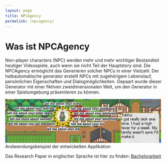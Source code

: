 ```yaml
---
layout: page
title: NPCAgency
permalink: /npcagency/
---
```

# Was ist NPCAgency
Non-player characters (NPC) werden mehr und mehr wichtiger Bestandteil heutiger Videospiele, auch wenn sie nicht Teil der Hauptstory sind. Die NPCAgency ermöglicht das Generieren solcher NPCs in einer Vielzahl. Der halbautomatische generator erstellt NPCs mit zugehörigem Lebenslauf, persönlichen Eigenschaften und Dialogmöglichkeiten. Gepaart wurde dieser Generator mit einer fiktiven zweidimensionalen Welt, um den Generator in einer Spielumgebung präsentieren zu können.

<div style="margin:0auto;"><img src="/npcagency/intro.png" alt="Dialogmöglichkeiten" width="500"/></div>
<div style="text-align:left;">Andwendungsbeispiel der entwickelten Applikation</div>

Das Research Paper in englischer Sprache ist hier zu finden: [Bachelorarbeit](/npcagency/NPCAgency.pdf)